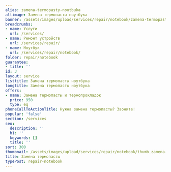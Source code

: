```yaml
---
alias: zamena-termopasty-noutbuka
altimage: Замена термопасты ноутбука
banner: /assets/images/upload/services/repair/notebook/zamena-termopasty-noutbuka.jpg
breadcrumbs:
- name: Услуги
  url: /services/
- name: Ремонт устройств
  url: /services/repair/
- name: Ноутбук
  url: /services/repair/notebook/
folder: repair/notebook
guarantee:
- title: ''
id: 3
layout: service
listtitle: Замена термопасты ноутбука
longtitle: Замена термопасты ноутбука
offers:
- name: Замена термопасты и термопрокладок
  price: 950
  type: eq
phoneCallToActionTitle: Нужна замена термопасты? Звоните!
popular: 'false'
section: /services
seo:
  description: ''
  h1: ''
  keywords: []
  title: ''
sort: 300
thumbnail: /assets/images/upload/services/repair/notebook/thumb_zamena-termopasty-noutbuka.jpg
title: Замена термопасты
typePost: repair-notebook
---
```

